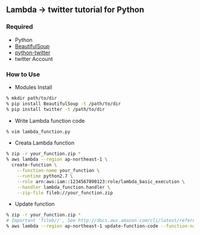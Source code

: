 ## Lambda -> twitter tutorial for Python

### Required

- Python
- [BeautifulSoup]()
- [python-twitter]()
- twitter Account

### How to Use

- Modules Install

```sh
% mkdir path/to/dir
% pip install BeautifulSoup -t /path/to/dir
% pip install twitter -t /path/to/dir
```

- Write Lambda function code

```sh
% vim lambda_function.py
```

- Creata Lambda function

```sh
% zip -r your_function.zip *
% aws lambda --region ap-northeast-1 \
  create-function \
    --function-name your_function \
    --runtime python2.7 \
    --role arn:aws:iam::1234567890123:role/lambda_basic_execution \
    --handler lambda_function.handler \
    --zip-file fileb://your_function.zip
```

- Update function

```sh
% zip -r your_function.zip * 
# Important 'fileb//', See http://docs.aws.amazon.com/cli/latest/reference/lambda/update-function-code.html.
% aws lambda --region ap-northeast-1 update-function-code --function-name your_function --zip-file fileb://your_function.zip
```
